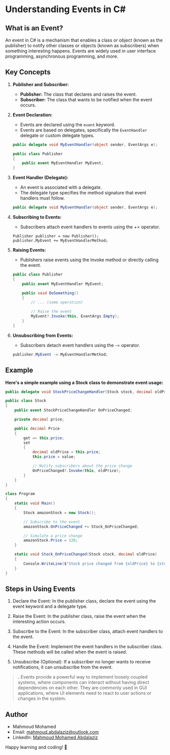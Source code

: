 # Understanding Events in C#

## What is an Event?

An event in C# is a mechanism that enables a class or object (known as the publisher) to notify other classes or objects (known as subscribers) when something interesting happens. Events are widely used in user interface programming, asynchronous programming, and more.

## Key Concepts

1. **Publisher and Subscriber:**
   - **Publisher:** The class that declares and raises the event.
   - **Subscriber:** The class that wants to be notified when the event occurs.

2. **Event Declaration:**
   - Events are declared using the `event` keyword.
   - Events are based on delegates, specifically the `EventHandler` delegate or custom delegate types.

   ```csharp
   public delegate void MyEventHandler(object sender, EventArgs e);

   public class Publisher
   {
       public event MyEventHandler MyEvent;
   }
   ```

1. **Event Handler (Delegate):**
    - An event is associated with a delegate.
    - The delegate type specifies the method signature that event handlers must follow.
    ```csharp
    public delegate void MyEventHandler(object sender, EventArgs e);
    ```

2. **Subscribing to Events:**
    - Subscribers attach event handlers to events using the += operator.
    ```charp
    Publisher publisher = new Publisher();
    publisher.MyEvent += MyEventHandlerMethod;
    ```

3. **Raising Events:**
    - Publishers raise events using the Invoke method or directly calling the event.
    ```csharp
    public class Publisher
    {
        public event MyEventHandler MyEvent;

        public void DoSomething()
        {
            // ... (some operation)

            // Raise the event
            MyEvent?.Invoke(this, EventArgs.Empty);
        }
    }
    ```

4. **Unsubscribing from Events:**
    - Subscribers detach event handlers using the -= operator.
    ```csharp
    publisher.MyEvent -= MyEventHandlerMethod;
    ```

## Example
**Here's a simple example using a Stock class to demonstrate event usage:**

```csharp
public delegate void StockPriceChangeHandler(Stock stock, decimal oldPrice);

public class Stock
{
    public event StockPriceChangeHandler OnPriceChanged;

    private decimal price;

    public decimal Price
    {
        get => this.price;
        set
        {
            decimal oldPrice = this.price;
            this.price = value;

            // Notify subscribers about the price change
            OnPriceChanged?.Invoke(this, oldPrice);
        }
    }
}

class Program
{
    static void Main()
    {
        Stock amazonStock = new Stock();

        // Subscribe to the event
        amazonStock.OnPriceChanged += Stock_OnPriceChanged;

        // Simulate a price change
        amazonStock.Price = 120;
    }

    static void Stock_OnPriceChanged(Stock stock, decimal oldPrice)
    {
        Console.WriteLine($"Stock price changed from {oldPrice} to {stock.Price}");
    }
}
```

## Steps in Using Events
1. Declare the Event: In the publisher class, declare the event using the event keyword and a delegate type.

2. Raise the Event: In the publisher class, raise the event when the interesting action occurs.

3. Subscribe to the Event: In the subscriber class, attach event handlers to the event.

4. Handle the Event: Implement the event handlers in the subscriber class. These methods will be called when the event is raised.

5. Unsubscribe (Optional): If a subscriber no longer wants to receive notifications, it can unsubscribe from the event.

> **.** Events provide a powerful way to implement loosely coupled systems, where components can interact without having direct dependencies on each other. They are commonly used in GUI applications, where UI elements need to react to user actions or changes in the system.


## Author
- Mahmoud Mohamed
- Email: mahmoud.abdalaziz@outlook.com
- LinkedIn: [Mahmoud Mohamed Abdalaziz](https://www.linkedin.com/in/mahmoud-mohamed-abd/)

Happy learning and coding! 🚀
